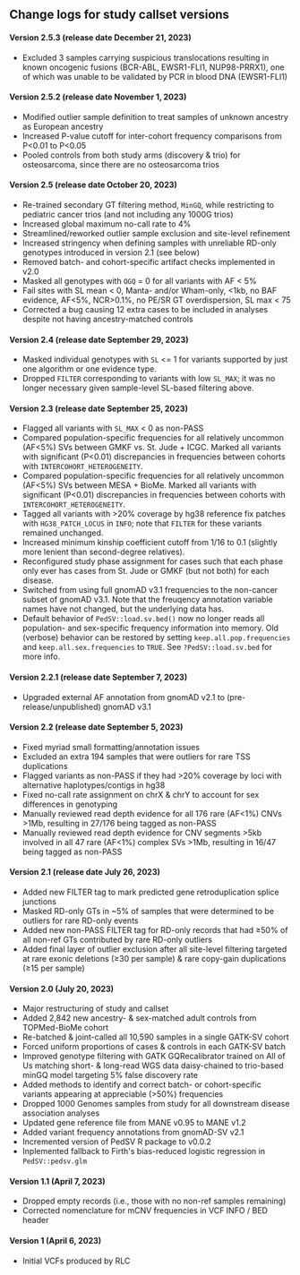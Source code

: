 ## Change logs for study callset versions

#### Version 2.5.3 (release date December 21, 2023)
- Excluded 3 samples carrying suspicious translocations resulting in known oncogenic fusions (BCR-ABL, EWSR1-FLI1, NUP98-PRRX1), one of which was unable to be validated by PCR in blood DNA (EWSR1-FLI1)  

#### Version 2.5.2 (release date November 1, 2023)
- Modified outlier sample definition to treat samples of unknown ancestry as European ancestry  
- Increased P-value cutoff for inter-cohort frequency comparisons from P<0.01 to P<0.05  
- Pooled controls from both study arms (discovery & trio) for osteosarcoma, since there are no osteosarcoma trios  

#### Version 2.5 (release date October 20, 2023)
- Re-trained secondary GT filtering method, `MinGQ`, while restricting to pediatric cancer trios (and not including any 1000G trios)  
- Increased global maximum no-call rate to 4%  
- Streamlined/reworked outlier sample exclusion and site-level refinement  
- Increased stringency when defining samples with unreliable RD-only genotypes introduced in version 2.1 (see below)  
- Removed batch- and cohort-specific artifact checks implemented in v2.0  
- Masked all genotypes with `OGQ` = 0 for all variants with AF < 5%  
- Fail sites with SL mean < 0, Manta- and/or Wham-only, <1kb, no BAF evidence, AF<5%, NCR>0.1%, no PE/SR GT overdispersion, SL max < 75  
- Corrected a bug causing 12 extra cases to be included in analyses despite not having ancestry-matched controls  

#### Version 2.4 (release date September 29, 2023)
- Masked individual genotypes with `SL` <= 1 for variants supported by just one algorithm or one evidence type.  
- Dropped `FILTER` corresponding to variants with low `SL_MAX`; it was no longer necessary given sample-level SL-based filtering above.  

#### Version 2.3 (release date September 25, 2023)
- Flagged all variants with `SL_MAX` < 0 as non-PASS  
- Compared population-specific frequencies for all relatively uncommon (AF<5%) SVs between GMKF vs. St. Jude + ICGC. Marked all variants with significant (P<0.01) discrepancies in frequencies between cohorts with `INTERCOHORT_HETEROGENEITY`.  
- Compared population-specific frequencies for all relatively uncommon (AF<5%) SVs between MESA + BioMe. Marked all variants with significant (P<0.01) discrepancies in frequencies between cohorts with `INTERCOHORT_HETEROGENEITY`.  
- Tagged all variants with >20% coverage by hg38 reference fix patches with `HG38_PATCH_LOCUS` in `INFO`; note that `FILTER` for these variants remained unchanged.  
- Increased minimum kinship coefficient cutoff from 1/16 to 0.1 (slightly more lenient than second-degree relatives).  
- Reconfigured study phase assignment for cases such that each phase only ever has cases from St. Jude or GMKF (but not both) for each disease.  
- Switched from using full gnomAD v3.1 frequencies to the non-cancer subset of gnomAD v3.1. Note that the freuqency annotation variable names have not changed, but the underlying data has.  
- Default behavior of `PedSV::load.sv.bed()` now no longer reads all population- and sex-specific frequency information into memory. Old (verbose) behavior can be restored by setting `keep.all.pop.frequencies` and `keep.all.sex.frequencies` to `TRUE`. See `?PedSV::load.sv.bed` for more info.  

#### Version 2.2.1 (release date September 7, 2023)
- Upgraded external AF annotation from gnomAD v2.1 to (pre-release/unpublished) gnomAD v3.1  

#### Version 2.2 (release date September 5, 2023)
- Fixed myriad small formatting/annotation issues  
- Excluded an extra 194 samples that were outliers for rare TSS duplications  
- Flagged variants as non-PASS if they had >20% coverage by loci with alternative haplotypes/contigs in hg38  
- Fixed no-call rate assignment on chrX & chrY to account for sex differences in genotyping  
- Manually reviewed read depth evidence for all 176 rare (AF<1%) CNVs >1Mb, resulting in 27/176 being tagged as non-PASS  
- Manually reviewed read depth evidence for CNV segments >5kb involved in all 47 rare (AF<1%) complex SVs >1Mb, resulting in 16/47 being tagged as non-PASS  

#### Version 2.1 (release date July 26, 2023)
- Added new FILTER tag to mark predicted gene retroduplication splice junctions  
- Masked RD-only GTs in ~5% of samples that were determined to be outliers for rare RD-only events
- Added new non-PASS FILTER tag for RD-only records that had ≥50% of all non-ref GTs contributed by rare RD-only outliers
- Added final layer of outlier exclusion after all site-level filtering targeted at rare exonic deletions (≥30 per sample) & rare copy-gain duplications (≥15 per sample)

#### Version 2.0 (July 20, 2023)
- Major restructuring of study and callset
- Added 2,842 new ancestry- & sex-matched adult controls from TOPMed-BioMe cohort
- Re-batched & joint-called all 10,590 samples in a single GATK-SV cohort
- Forced uniform proportions of cases & controls in each GATK-SV batch
- Improved genotype filtering with GATK GQRecalibrator trained on All of Us matching short- & long-read WGS data daisy-chained to trio-based minGQ model targeting 5% false discovery rate
- Added methods to identify and correct batch- or cohort-specific variants appearing at appreciable (>50%) frequencies
- Dropped 1000 Genomes samples from study for all downstream disease association analyses
- Updated gene reference file from MANE v0.95 to MANE v1.2
- Added variant frequency annotations from gnomAD-SV v2.1
- Incremented version of PedSV R package to v0.0.2
- Inplemented fallback to Firth's bias-reduced logistic regression in `PedSV::pedsv.glm`

#### Version 1.1 (April 7, 2023)  
- Dropped empty records (i.e., those with no non-ref samples remaining)  
- Corrected nomenclature for mCNV frequencies in VCF INFO / BED header  

#### Version 1 (April 6, 2023)  
- Initial VCFs produced by RLC  
